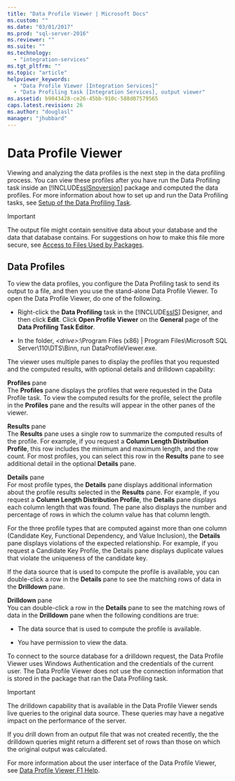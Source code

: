 ```yaml
---
title: "Data Profile Viewer | Microsoft Docs"
ms.custom: ""
ms.date: "03/01/2017"
ms.prod: "sql-server-2016"
ms.reviewer: ""
ms.suite: ""
ms.technology: 
  - "integration-services"
ms.tgt_pltfrm: ""
ms.topic: "article"
helpviewer_keywords: 
  - "Data Profile Viewer [Integration Services]"
  - "Data Profiling task [Integration Services], output viewer"
ms.assetid: b9043428-ce26-45bb-910c-588d07579565
caps.latest.revision: 26
ms.author: "douglasl"
manager: "jhubbard"
---
```

# Data Profile Viewer
  Viewing and analyzing the data profiles is the next step in the data profiling process. You can view these profiles after you have run the Data Profiling task inside an [!INCLUDE[ssISnoversion](../../a9notintoc/includes/ssisnoversion-md.md)] package and computed the data profiles. For more information about how to set up and run the Data Profiling tasks, see [Setup of the Data Profiling Task](../../integration-services/control-flow/setup-of-the-data-profiling-task.md).  
  
> [!IMPORTANT]  
>  The output file might contain sensitive data about your database and the data that database contains. For suggestions on how to make this file more secure, see [Access to Files Used by Packages](../../integration-services/security/access-to-files-used-by-packages.md).  
  
## Data Profiles  
 To view the data profiles, you configure the Data Profiling task to send its output to a file, and then you use the stand-alone Data Profile Viewer. To open the Data Profile Viewer, do one of the following.  
  
-   Right-click the **Data Profiling** task in the [!INCLUDE[ssIS](../../a9retired/includes/ssis-md.md)] Designer, and then click **Edit**. Click **Open Profile Viewer** on the **General** page of the **Data Profiling Task Editor**.  
  
-   In the folder, *\<drive>*:\Program Files (x86) | Program Files\Microsoft SQL Server\110\DTS\Binn, run DataProfileViewer.exe.  
  
 The viewer uses multiple panes to display the profiles that you requested and the computed results, with optional details and drilldown capability:  
  
 **Profiles** pane  
 The **Profiles** pane displays the profiles that were requested in the Data Profile task. To view the computed results for the profile, select the profile in the **Profiles** pane and the results will appear in the other panes of the viewer.  
  
 **Results** pane  
 The **Results** pane uses a single row to summarize the computed results of the profile. For example, if you request a **Column Length Distribution Profile**, this row includes the minimum and maximum length, and the row count. For most profiles, you can select this row in the **Results** pane to see additional detail in the optional **Details** pane.  
  
 **Details** pane  
 For most profile types, the **Details** pane displays additional information about the profile results selected in the **Results** pane. For example, if you request a **Column Length Distribution Profile**, the **Details** pane displays each column length that was found. The pane also displays the number and percentage of rows in which the column value has that column length.  
  
 For the three profile types that are computed against more than one column (Candidate Key, Functional Dependency, and Value Inclusion), the **Details** pane displays violations of the expected relationship. For example, if you request a Candidate Key Profile, the Details pane displays duplicate values that violate the uniqueness of the candidate key.  
  
 If the data source that is used to compute the profile is available, you can double-click a row in the **Details** pane to see the matching rows of data in the **Drilldown** pane.  
  
 **Drilldown** pane  
 You can double-click a row in the **Details** pane to see the matching rows of data in the **Drilldown** pane when the following conditions are true:  
  
-   The data source that is used to compute the profile is available.  
  
-   You have permission to view the data.  
  
 To connect to the source database for a drilldown request, the Data Profile Viewer uses Windows Authentication and the credentials of the current user. The Data Profile Viewer does not use the connection information that is stored in the package that ran the Data Profiling task.  
  
> [!IMPORTANT]  
>  The drilldown capability that is available in the Data Profile Viewer sends live queries to the original data source. These queries may have a negative impact on the performance of the server.  
>   
>  If you drill down from an output file that was not created recently, the the drilldown queries might return a different set of rows than those on which the original output was calculated.  
  
 For more information about the user interface of the Data Profile Viewer, see [Data Profile Viewer F1 Help](../../integration-services/control-flow/data-profile-viewer-f1-help.md).  
  
  